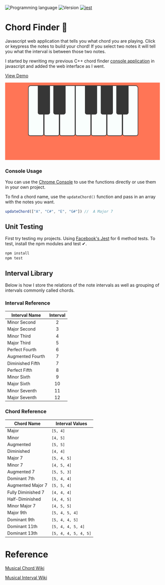 <!-- using shields.io for status buttons -->
![Programming language](https://img.shields.io/badge/Language-Javascript-blue.svg)
![Version](https://img.shields.io/badge/Version-0.6.6-brightgreen.svg)
[![jest](https://facebook.github.io/jest/img/jest-badge.svg)](https://github.com/facebook/jest)

# Chord Finder 🎹

Javascript web application that tells you what chord you are playing. Click or keypress the notes to build your chord! If you select two notes it will tell you what the interval is between those two notes.

I started by rewriting my previous C++ chord finder [console application](https://github.com/ManuelVargas1251/ChordFinder) in javascript and added the web interface as I went.

[View Demo](https://mnl.space/Chord-Finder/)

![](interface.gif)

### Console Usage
You can use the [Chrome Console](https://developers.google.com/web/tools/chrome-devtools/console/) to use the functions directly or use them in your own project.

To find a chord name, use the `updateChord()` function and pass in an array with the notes you want. 

```javascript
updateChord(["A", "C#", "E", "G#"])	//  A Major 7
```

## Unit Testing
First try testing my projects. Using [Facebook's Jest](https://facebook.github.io/jest/) for 6 method tests. To test, install the npm modules and test ✔.

```npm
npm install
npm test
```

## Interval Library
Below is how I store the relations of the note intervals as well as grouping of intervals commonly called chords.

### Interval Reference

| Interval Name     | Interval	|
| -------------- 	|:-----:|
| Minor Second   	|	2	|
| Major Second 	 	|	3 	|
| Minor Third    	|	4	|
| Major Third	    |	5 	|
| Perfect Fourth	|	6 	|
| Augmented Fourth	|	7 	|
| Diminished Fifth	|	7 	|
| Perfect Fifth    	|	8 	|
| Minor Sixth  	   	|	9 	|
| Major Sixth     	|	10 	|
| Minor Seventh   	|	11 	|
| Major Seventh   	|	12 	|

### Chord Reference

| Chord Name			| Interval Values			|
| ----------			| --------------			|
|	Major				|	```[5, 4]```			| 
|	Minor				|	```[4, 5]```			|
|	Augmented			|	```[5, 5]```			| 	
|	Diminished			|	```[4, 4]```			| 	
|	Major 7				|	```[5, 4, 5]```			|
|	Minor 7				|	```[4, 5, 4]```			|
|	Augmented 7			|	```[5, 5, 3]```			|
|	Dominant 7th		|	```[5, 4, 4]```			|	
|	Augmented Major 7	|	```[5, 5, 4]```			|
|	Fully Diminished 7	|	```[4, 4, 4]```			|
|	Half-Diminished  	|	```[4, 4, 5]```			|
|	Minor Major 7 		|	```[4, 5, 5]```			|	
|	Major 9th			|	```[5, 4, 5, 4]```		|	
|	Dominant 9th		|	```[5, 4, 4, 5]```		|
|	Dominant 11th		|	```[5, 4, 4, 5, 4]```	|
|	Dominant 13th		|	```[5, 4, 4, 5, 4, 5]```|


# Reference

[Musical Chord Wiki](https://en.wikipedia.org/wiki/Chord_(music))

[Musical Interval Wiki](https://en.wikipedia.org/wiki/Interval_(music))

